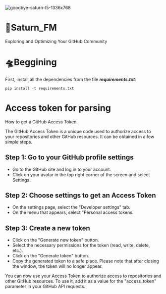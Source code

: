 ![goodbye-saturn-l5-1336x768](https://user-images.githubusercontent.com/129196368/231134541-9e2e90d0-a660-4438-8ca8-40c06a966df5.jpg)
# 🚀Saturn_FM
Exploring and Optimizing Your GitHub Community

# 🛸Beggining
First, install all the dependencies from the file ***requirements.txt***:

```pip install -t requirements.txt```

# Access token for parsing
How to get a GitHub Access Token

The GitHub Access Token is a unique code used to authorize access to your repositories and other GitHub resources. It can be obtained in a few simple steps.

## Step 1: Go to your GitHub profile settings
- Go to the GitHub site and log in to your account.
- Click on your avatar in the top right corner of the screen and select Settings.

## Step 2: Choose settings to get an Access Token
- On the settings page, select the "Developer settings" tab.
- On the menu that appears, select "Personal access tokens.

## Step 3: Create a new token
- Click on the "Generate new token" button.
- Select the necessary permissions for the token (read, write, delete, etc.).
- Click on the "Generate token" button.
- Copy the generated token to a safe place. Please note that after closing the window, the token will no longer appear.

You can now use your Access Token to authorize access to repositories and other GitHub resources. To use it, add it as a value for the "access_token" parameter in your GitHub API requests.
